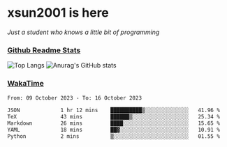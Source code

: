 # xsun2001 is here

*Just a student who knows a little bit of programming*

### [Github Readme Stats](https://github.com/anuraghazra/github-readme-stats)

![Top Langs](https://github-readme-stats.vercel.app/api/top-langs/?username=xsun2001&layout=compact&theme=radical) ![Anurag's GitHub stats](https://github-readme-stats.vercel.app/api?username=xsun2001&show_icons=true&theme=radical)

### [WakaTime](https://wakatime.com)

<!--START_SECTION:waka-->

```txt
From: 09 October 2023 - To: 16 October 2023

JSON             1 hr 12 mins    ██████████▒░░░░░░░░░░░░░░   41.96 %
TeX              43 mins         ██████▒░░░░░░░░░░░░░░░░░░   25.34 %
Markdown         26 mins         ████░░░░░░░░░░░░░░░░░░░░░   15.65 %
YAML             18 mins         ██▓░░░░░░░░░░░░░░░░░░░░░░   10.91 %
Python           2 mins          ▒░░░░░░░░░░░░░░░░░░░░░░░░   01.55 %
```

<!--END_SECTION:waka-->
